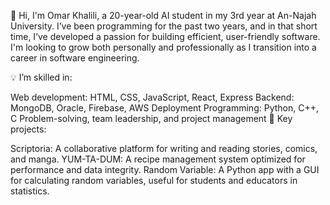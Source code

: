👋 Hi, I'm Omar Khalili, a 20-year-old AI student in my 3rd year at An-Najah University. I’ve been programming for the past two years, and in that short time, I’ve developed a passion for building efficient, user-friendly software. I'm looking to grow both personally and professionally as I transition into a career in software engineering.

💡 I’m skilled in:

Web development: HTML, CSS, JavaScript, React, Express
Backend: MongoDB, Oracle, Firebase, AWS Deployment
Programming: Python, C++, C
Problem-solving, team leadership, and project management
🚀 Key projects:

Scriptoria: A collaborative platform for writing and reading stories, comics, and manga.
YUM-TA-DUM: A recipe management system optimized for performance and data integrity.
Random Variable: A Python app with a GUI for calculating random variables, useful for students and educators in statistics.

